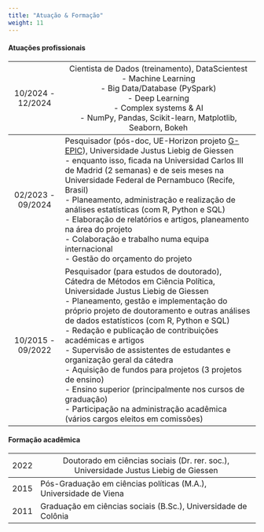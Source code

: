 ```yaml
---
title: "Atuação & Formação"
weight: 11
---
```


#### Atuações profissionais

| <span style="font-weight:normal">10/2024 - 12/2024</span> | <span style="font-weight:normal">Cientista de Dados (treinamento), DataScientest<br> - Machine Learning<br>- Big Data/Database (PySpark)<br> - Deep Learning<br>- Complex systems & AI<br>- NumPy, Pandas, Scikit-learn,  Matplotlib, Seaborn, Bokeh</span> |
|:-----:|---------------------------------|
| 02/2023 - 09/2024 | Pesquisador (pós-doc, UE-Horizon projeto [G-EPIC](https://g-epic.eu)), Universidade Justus Liebig de Giessen<br> - enquanto isso, ficada na Universidad Carlos III de Madrid (2 semanas) e de seis meses na Universidade Federal de Pernambuco (Recife, Brasil)<br>- Planeamento, administração e realização de análises estatísticas (com R, Python e SQL)<br>- Elaboração de relatórios e artigos, planeamento na área do projeto<br>- Colaboração e trabalho numa equipa internacional<br>- Gestão do orçamento do projeto   | 
| 10/2015 - 09/2022 | Pesquisador (para estudos de doutorado), Cátedra de Métodos em Ciência Política, Universidade Justus Liebig de Giessen <br>- Planeamento, gestão e implementação do próprio projeto de doutoramento e outras análises de dados estatísticos (com R, Python e SQL)<br>- Redação e publicação de contribuições académicas e artigos<br>- Supervisão de assistentes de estudantes e organização geral da cátedra<br>- Aquisição de fundos para projetos (3 projetos de ensino)<br>- Ensino superior (principalmente nos cursos de graduação)<br>- Participação na administração acadêmica (vários cargos eleitos em comissões) | 

#### Formação acadêmica
| <span style="font-weight:normal">2022</span>  |<span style="font-weight:normal">Doutorado em ciências sociais (Dr. rer. soc.), Universidade Justus Liebig de Giessen</span>   | 
|:---:|---------------------------------|
| 2015 | Pós-Graduação em ciências políticas (M.A.), Universidade de Viena|
| 2011 | Graduação em ciências sociais (B.Sc.), Universidade de Colônia |
